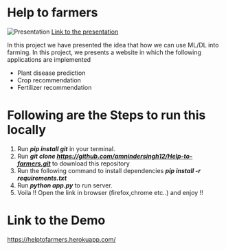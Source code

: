 # Help to farmers

![Presentation](https://i.ibb.co/23JVN8W/Screenshot-from-2021-07-15-17-39-38.png)
[Link to the presentation ](https://www.canva.com/design/DAEeiw1W8hw/v_eZ2YLwaqe3fZYdePt3cA/view?utm_content=DAEeiw1W8hw&utm_campaign=designshare&utm_medium=link&utm_source=publishsharelink#1)


In this project we have presented the idea that how we can use ML/DL into farming. In this project, we presents a website in which the following applications are implemented
* Plant disease prediction
* Crop recommendation
* Fertilizer recommendation


# Following are the Steps to run this locally
1. Run ***pip install git*** in your terminal.
2. Run ***git clone https://github.com/amnindersingh12/Help-to-farmers.git***  to download this repository
3. Run the following command to install dependencies
  ***pip install -r requirements.txt***
4. Run ***python app.py*** to run server.
5. Voila !! Open the link in browser (firefox,chrome etc..) and enjoy !!


# Link to the Demo
https://helptofarmers.herokuapp.com/
